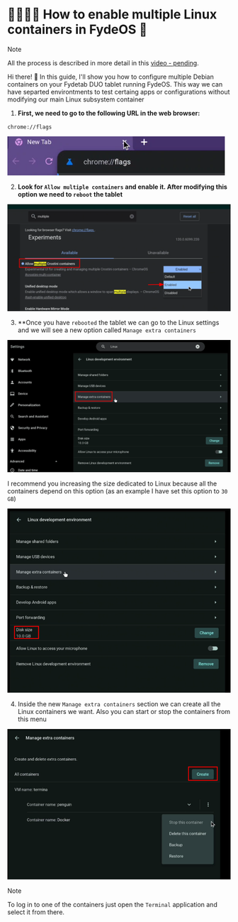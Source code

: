 # 👨‍👩‍👧‍👦 How to enable multiple Linux containers in FydeOS 🚀

> [!NOTE]  
> All the process is described in more detail in this [video - pending]().

Hi there! 👋 In this guide, I'll show you how to configure multiple Debian containers on your Fydetab DUO tablet running FydeOS. This way we can have separted environtments to test certaing apps or configurations without modifying our main Linux subsystem container 


1. **First, we need to go to the following URL in the web browser:**
```
chrome://flags
```
![](/Images/FydeOS/MultipleContainers/chrome_flags.png)

2. **Look for `Allow multiple containers` and enable it. After modifying this option we need to `reboot` the tablet**

![](/Images/FydeOS/MultipleContainers/chrome_flags_multiplecontainers.png)

3. **Once you have `rebooted` the tablet we can go to the Linux settings and we will see a new option called `Manage extra containers`

![](/Images/FydeOS/MultipleContainers/extra_containers_settings.png)

I recommend you increasing the size dedicated to Linux because all the containers depend on this option (as an example I have set this option to `30 GB`)

![](/Images/FydeOS/MultipleContainers/disk_size_linux.png)

4. Inside the new `Manage extra containers` section we can create all the Linux containers we want. Also you can start or stop the containers from this menu

![](/Images/FydeOS/MultipleContainers/multiple_containers_menu.png)

> [!NOTE]  
> To log in to one of the containers just open the `Terminal` application and select it from there.